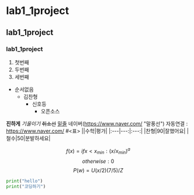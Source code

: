 # lab1_1project
## lab1_1project
### lab1_1project
1. 첫번째
1. 두번째
1. 세번째
+ 순서없음
  - 김찬형
    * 신호등
      + 오픈소스

__진하게__
_기울이기_
~~취소선~~
<u>밑줄</u>
네이버(https://www.naver.com/ "말풍선")
자동연결 : <https://www.naver.com/>
#<표>
||수학|평가|
|:---|---:|:---:|
|찬형|90|잘했어요|
|철수|50|분발하세요|

$$f(x)= ifx<x_{min} : (x/x_{min})^a$$
$$otherwise : 0$$
$$P(w)=U(x/2)(7/5)/Z$$

```python
print("hello")
print("코딩하기")
```
